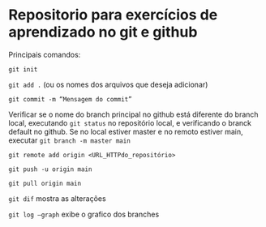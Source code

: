 # Repositorio para exercícios de aprendizado no git e github

Principais comandos:

``git init``

``git add .``   (ou os nomes dos arquivos que deseja adicionar)

``git commit -m “Mensagem do commit” ``


Verificar se o nome do branch principal no github está diferente do branch local, executando ``git status`` no repositório local, e verificando o branck default no github.
Se no local estiver master e no remoto estiver main, executar 
``git branch -m master main``

``git remote add origin <URL_HTTPdo_repositório>``

``git push -u origin main``

``git pull origin main``

``git dif`` mostra as alterações

``git log –graph``  exibe o grafico dos branches

